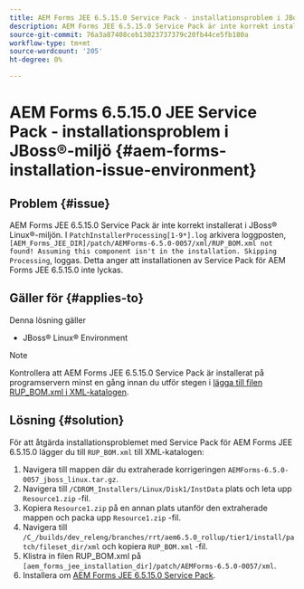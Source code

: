 ```yaml
---
title: AEM Forms JEE 6.5.15.0 Service Pack - installationsproblem i JBoss® Linux®-miljö
description: AEM Forms JEE 6.5.15.0 Service Pack är inte korrekt installerat i JBoss® Linux®-miljön. Eventuella korrigeringsändringar tillämpas inte på programservern. Lägg till filen RUP_BOM.xml i XML-katalogen.
source-git-commit: 76a3a87408ceb13023737379c20fb44ce5fb180a
workflow-type: tm+mt
source-wordcount: '205'
ht-degree: 0%

---
```



# AEM Forms 6.5.15.0 JEE Service Pack - installationsproblem i JBoss®-miljö {#aem-forms-installation-issue-environment}

## Problem {#issue}

AEM Forms JEE 6.5.15.0 Service Pack är inte korrekt installerat i JBoss® Linux®-miljön. I `PatchInstallerProcessing[1-9*].log` arkivera loggposten, `[AEM_Forms_JEE_DIR]/patch/AEMForms-6.5.0-0057/xml/RUP_BOM.xml not found! Assuming this component isn't in the installation. Skipping Processing`, loggas. Detta anger att installationen av Service Pack för AEM Forms JEE 6.5.15.0 inte lyckas.

## Gäller för {#applies-to}

Denna lösning gäller
* JBoss® Linux® Environment

>[!NOTE]
>
> Kontrollera att AEM Forms JEE 6.5.15.0 Service Pack är installerat på programservern minst en gång innan du utför stegen i [lägga till filen RUP_BOM.xml i XML-katalogen](#solution-solution).

## Lösning {#solution}

För att åtgärda installationsproblemet med Service Pack för AEM Forms JEE 6.5.15.0 lägger du till `RUP_BOM.xml` till XML-katalogen:
1. Navigera till mappen där du extraherade korrigeringen `AEMForms-6.5.0-0057_jboss_linux.tar.gz`.
1. Navigera till `/CDROM_Installers/Linux/Disk1/InstData` plats och leta upp `Resource1.zip` -fil.
1. Kopiera `Resource1.zip` på en annan plats utanför den extraherade mappen och packa upp `Resource1.zip` -fil.
1. Navigera till `/C_/builds/dev_releng/branches/rrt/aem6.5.0_rollup/tier1/install/patch/fileset_dir/xml` och kopiera `RUP_BOM.xml` -fil.
1. Klistra in filen RUP_BOM.xml på `[aem_forms_jee_installation_dir]/patch/AEMForms-6.5.0-0057/xml`.
1. Installera om [AEM Forms JEE 6.5.15.0 Service Pack](https://experienceleague.adobe.com/docs/experience-manager-release-information/aem-release-updates/forms-updates/aem-forms-releases.html).